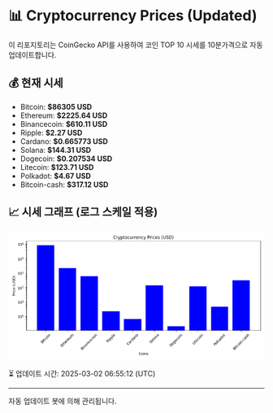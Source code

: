 
# 📊 Cryptocurrency Prices (Updated)

이 리포지토리는 CoinGecko API를 사용하여 코인 TOP 10 시세를 10분가격으로 자동 업데이트합니다.

## 💰 현재 시세
- Bitcoin: **$86305 USD**
- Ethereum: **$2225.64 USD**
- Binancecoin: **$610.11 USD**
- Ripple: **$2.27 USD**
- Cardano: **$0.665773 USD**
- Solana: **$144.31 USD**
- Dogecoin: **$0.207534 USD**
- Litecoin: **$123.71 USD**
- Polkadot: **$4.67 USD**
- Bitcoin-cash: **$317.12 USD**

## 📈 시세 그래프 (로그 스케일 적용)
![Crypto Prices](crypto_prices.png)

⏳ 업데이트 시간: 2025-03-02 06:55:12 (UTC)

---
자동 업데이트 봇에 의해 관리됩니다.
